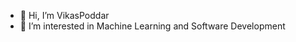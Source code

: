 - 👋 Hi, I’m VikasPoddar
- 👀 I’m interested in Machine Learning and Software Development


<!---
VikasPoddar/VikasPoddar is a ✨ special ✨ repository because its `README.md` (this file) appears on your GitHub profile.
You can click the Preview link to take a look at your changes.
--->
